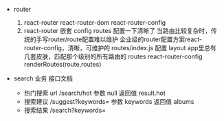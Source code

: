 - router
  1. react-router react-router-dom
    react-router-config
  2. react-router 嵌套
    config routes 配置一下清晰了
  当路由比较复杂时，传统的手写router/route配置难以维护
  企业级的router配置方案react-router-config，清晰，可维护的 routes/index.js 配置
  layout app里总有几套皮肤，匹配那个级别的所有路由的
  routes react-router-config renderRoutes(route,routes)

- search 业务
  接口文档
  - 热门搜索
    url /search/hot
    参数 null
    返回值 result.hot
  - 搜索建议
    /suggest?keywords=
    参数 keywords
    返回值 albums
  - 搜索结果
    /search?keywords=